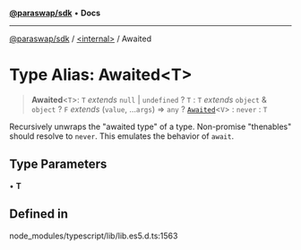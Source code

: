 [**@paraswap/sdk**](../../README.md) • **Docs**

***

[@paraswap/sdk](../../globals.md) / [\<internal\>](../README.md) / Awaited

# Type Alias: Awaited\<T\>

> **Awaited**\<`T`\>: `T` *extends* `null` \| `undefined` ? `T` : `T` *extends* `object` & `object` ? `F` *extends* (`value`, ...`args`) => `any` ? [`Awaited`](Awaited.md)\<`V`\> : `never` : `T`

Recursively unwraps the "awaited type" of a type. Non-promise "thenables" should resolve to `never`. This emulates the behavior of `await`.

## Type Parameters

• **T**

## Defined in

node\_modules/typescript/lib/lib.es5.d.ts:1563
